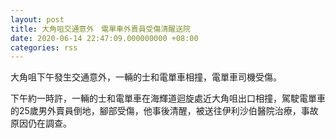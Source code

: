 ```yaml
---
layout: post
title: 大角咀交通意外　電單車外賣員受傷清醒送院
date: 2020-06-14 22:47:09.000000000 +08:00
categories: rss
---
```


大角咀下午發生交通意外，一輛的士和電單車相撞，電單車司機受傷。

下午約一時許，一輛的士和電單車在海輝道迴旋處近大角咀出口相撞，駕駛電單車的25歲男外賣員倒地，腳部受傷，他事後清醒，被送往伊利沙伯醫院治療，事故原因仍在調查。
